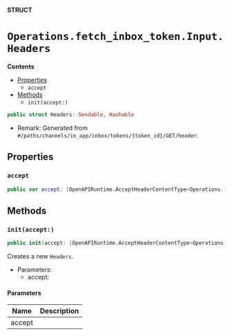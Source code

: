**STRUCT**

# `Operations.fetch_inbox_token.Input.Headers`

**Contents**

- [Properties](#properties)
  - `accept`
- [Methods](#methods)
  - `init(accept:)`

```swift
public struct Headers: Sendable, Hashable
```

- Remark: Generated from `#/paths/channels/in_app/inbox/tokens/{token_id}/GET/header`.

## Properties
### `accept`

```swift
public var accept: [OpenAPIRuntime.AcceptHeaderContentType<Operations.fetch_inbox_token.AcceptableContentType>]
```

## Methods
### `init(accept:)`

```swift
public init(accept: [OpenAPIRuntime.AcceptHeaderContentType<Operations.fetch_inbox_token.AcceptableContentType>] = .defaultValues())
```

Creates a new `Headers`.

- Parameters:
  - accept:

#### Parameters

| Name | Description |
| ---- | ----------- |
| accept |  |